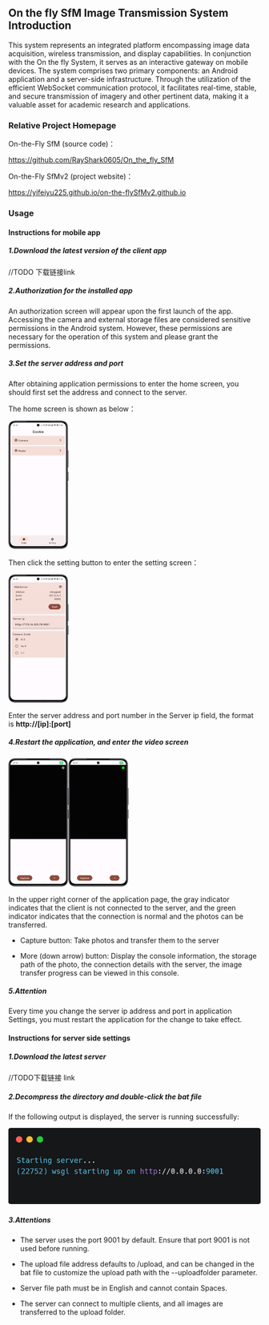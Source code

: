 ## On the fly SfM Image Transmission System Introduction

This system represents an integrated platform encompassing image data acquisition, wireless transmission, and display capabilities. In conjunction with the On the fly System, it serves as an interactive gateway on mobile devices. The system comprises two primary components: an Android application and a server-side infrastructure. Through the utilization of the efficient WebSocket communication protocol, it facilitates real-time, stable, and secure transmission of imagery and other pertinent data, making it a valuable asset for academic research and applications.

### Relative Project Homepage

On-the-Fly SfM (source code)：

<https://github.com/RayShark0605/On_the_fly_SfM>

On-the-Fly SfMv2 (project website)：

<https://yifeiyu225.github.io/on-the-flySfMv2.github.io>



### Usage



#### Instructions for mobile app

##### 1.Download the latest version of the client app

//TODO 下载链接link



##### 2.Authorization for the installed app

An authorization screen will appear upon the first launch of the app. Accessing the camera and external storage files are considered sensitive permissions in the Android system. However, these permissions are necessary for the operation of this system and please grant the permissions.



##### 3.Set the server address and port

After obtaining application permissions to enter the home screen, you should first set the address and connect to the server.

The home screen is shown as below：

<img src="_static\images\1714048336125.png" alt="1714048336125" style="zoom: 25%;" />



Then click the setting button to enter the setting screen：

<img src="_static\images\1714048336121.png" alt="1714048336121" style="zoom:25%;" />

Enter the server address and port number in the Server ip field, the format is **http://[ip]:[port]**



##### 4.Restart the application, and enter the video screen

<img src="_static\images\1714048336114.png" alt="1714048336114" style="zoom:25%;" /><img src="_static\images\1714048336105.png" alt="1714048336105" style="zoom:25%;" />

In the upper right corner of the application page, the gray indicator indicates that the client is not connected to the server, and the green indicator indicates that the connection is normal and the photos can be transferred.

 

- Capture button: Take photos and transfer them to the server

- More (down arrow) button: Display the console information, the storage path of the photo, the connection details with the server, the image transfer progress can be viewed in this console.



##### 5.Attention

Every time you change the server ip address and port in application Settings, you must restart the application for the change to take effect.



#### Instructions for server side settings

##### 1.Download the latest server

//TODO下载链接 link

 

##### 2.Decompress the directory and double-click the bat file

If the following output is displayed, the server is running successfully:

<img src="_static\images\20240426115953047.png" alt="20240426115953047" style="zoom:100%;" />

##### 3.Attentions

- The server uses the port 9001 by default. Ensure that port 9001 is not used before running.

- The upload file address defaults to /upload, and can be changed in the bat file to customize the upload path with the --uploadfolder parameter.

- Server file path must be in English and cannot contain Spaces.

- The server can connect to multiple clients, and all images are transferred to the upload folder.